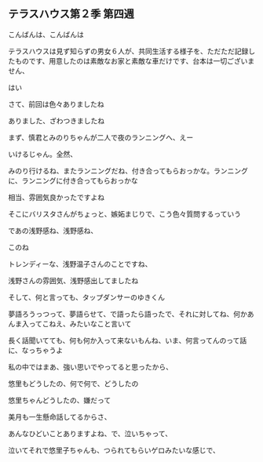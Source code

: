 <h2>テラスハウス第２季 第四週</h2>

こんばんは、こんばんは

テラスハウスは見ず知らずの男女６人が、共同生活する様子を、ただただ記録したものです、用意したのは素敵なお家と素敵な車だけです、台本は一切ございません、

はい

さて、前回は色々ありましたね

ありました、ざわつきましたね

まず、慎君とみのりちゃんが二人で夜のランニングへ、えー

いけるじゃん。全然、

みのり行けるね、またランニングだね、付き合ってもらおっかな。ランニングに、ランニングに付き合ってもらおっかな

相当、雰囲気良かったですよね

そこにバリスタさんがちょっと、嫉妬まじりで、こう色々質問するっていう

であの浅野感ね、浅野感ね、

このね

トレンディーな、浅野温子さんのことですね、

浅野さんの雰囲気、浅野感出してましたね

そして、何と言っても、タップダンサーのゆきくん

夢語ろうっつって、夢語らせて、で語ったら語ったで、それに対してね、何かあんま入ってこねえ、みたいなこと言いて

長く話聞いてても、何も何か入って来ないもんね、いま、何言ってんのって話に、なっちゃうよ

私の中ではまあ、強い思いでやってると思ったから、

悠里もどうしたの、何で何で、どうしたの

悠里ちゃんどうしたの、嫌だって

美月も一生懸命話してるからさ、

あんなひどいことありますよね、で、泣いちゃって、

泣いてそれで悠里子ちゃんも、つられてもらいゲロみたいな感じで、

